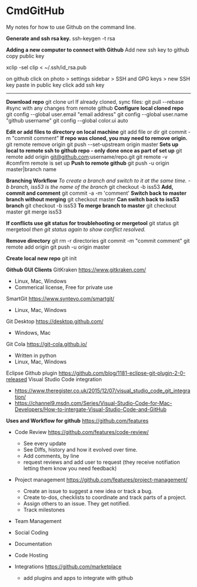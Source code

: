 # CmdGitHub
My notes for how to use Github on the command line.

**Generate and ssh rsa key.**
ssh-keygen -t rsa

**Adding a new computer to connect with Github**
Add new ssh key to github
copy public key

 xclip -sel clip < ~/.ssh/id_rsa.pub

on github click on photo > settings
sidebar > SSH and GPG keys > new SSH key
paste in public key
click add ssh key

---

**Download repo**
git clone url
If already cloned, sync files:
git pull --rebase #sync with any changes from remote github
**Configure local cloned repo**
git config --global user.email "email address"
git config --global user.name "github username"
git config --global color.ui auto

**Edit or add files to directory on local machine**
git add file or dir
git commit -m "commit comment"
**If repo was cloned, you may need to remove origin.**
git remote remove origin
git push --set-upstream origin master
**Sets up local to remote ssh to github repo - only done once as part of set up**
git remote add origin git@github.com:username/repo.git
git remote -v #comfirm remote is set up
**Push to remote github**
git push -u origin master|branch name

**Branching Workflow**
_To create a branch and switch to it at the same time. -b branch, iss53 is the name of the branch_
git checkout -b iss53
**Add, commit and comment**
git commit -a -m 'comment'
**Switch back to master branch without merging**
git checkout master
**Can switch back to iss53 branch**
git checkout -b iss53
**To merge branch to master**
git checkout master
git merge iss53

**If conflicts use git status for troublehooting or mergetool**
git status
git mergetool
_then git status again to show conflict resolved._

**Remove directory**
git rm -r directories
git commit -m "commit comment"
git remote add origin
git push -u origin master

**Create local new repo**
git init

**Github GUI Clients**
GitKraken https://www.gitkraken.com/
- Linux, Mac, Windows
- Commerical license, Free for private use

SmartGit https://www.syntevo.com/smartgit/
- Linux, Mac, Windows

Git Desktop https://desktop.github.com/
- Windows, Mac

Git Cola https://git-cola.github.io/
- Written in python
- Linux, Mac, Windows

Eclipse Github plugin https://github.com/blog/1181-eclipse-git-plugin-2-0-released
Visual Studio Code integration

- https://www.theregister.co.uk/2015/12/07/visual_studio_code_git_integration/
- https://channel9.msdn.com/Series/Visual-Studio-Code-for-Mac-Developers/How-to-intergate-Visual-Studio-Code-and-GitHub

**Uses and Workflow for github** https://github.com/features

- Code Review https://github.com/features/code-review/
    - See every update
    - See Diffs, history and how it evolved over time.
    - Add comments, by line
    - request reviews and add user to request (they receive notifiation letting them know you need feedback)
- Project management https://github.com/features/project-management/
    - Create an issue to suggest a new idea or track a bug.
    - Create to-dos, checklists to coordinate and track parts of a project.
    - Assign others to an issue. They get notified.
    - Track milestones
- Team Management

- Social Coding
- Documentation
- Code Hosting
- Integrations https://github.com/marketplace
    - add plugins and apps to integrate with github
